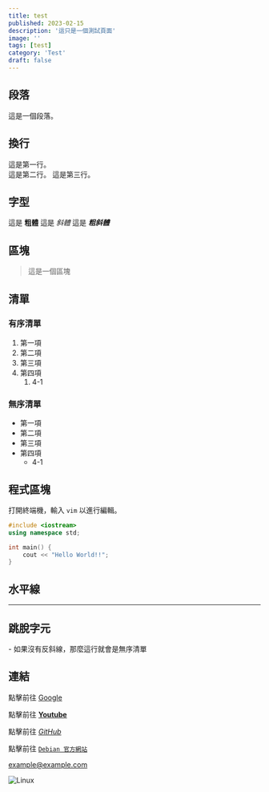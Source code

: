 ```yaml
---
title: test
published: 2023-02-15
description: '這只是一個測試頁面'
image: ''
tags: [test]
category: 'Test'
draft: false 
---
```


## 段落

這是一個段落。

## 換行

這是第一行。  
這是第二行。
這是第三行。

## 字型

這是 **粗體**
這是 *斜體*
這是 ***粗斜體***

## 區塊

> 這是一個區塊

## 清單

### 有序清單

1. 第一項
2. 第二項
3. 第三項
4. 第四項
    1. 4-1

### 無序清單

- 第一項
- 第二項
- 第三項
- 第四項
    - 4-1

## 程式區塊

打開終端機，輸入 `vim` 以進行編輯。

```c++
#include <iostream>
using namespace std;

int main() {
    cout << "Hello World!!";
}
```

## 水平線

---

## 跳脫字元

\- 如果沒有反斜線，那麼這行就會是無序清單

## 連結

點擊前往 [Google](https://www.google.com "真的是 Google?")

點擊前往 **[Youtube](https://www.youtube.com)**

點擊前往 *[GitHub](https://github.com)*

點擊前往 [`Debian 官方網站`](https://www.debian.org/)

<example@example.com>

![Linux](https://upload.wikimedia.org/wikipedia/commons/thumb/3/35/Tux.svg/1200px-Tux.svg.png "Linux")